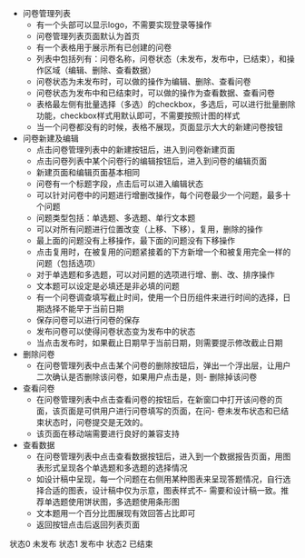 - 问卷管理列表
    - 有一个头部可以显示logo，不需要实现登录等操作
    - 问卷管理列表页面默认为首页
    - 有一个表格用于展示所有已创建的问卷
    - 列表中包括列有：问卷名称，问卷状态（未发布，发布中，已结束），和操作区域（编辑、删除、查看数据）
    - 问卷状态为未发布时，可以做的操作为编辑、删除、查看问卷
    - 问卷状态为发布中和已结束时，可以做的操作为查看数据、查看问卷
    - 表格最左侧有批量选择（多选）的checkbox，多选后，可以进行批量删除功能，checkbox样式用默认即可，不需要按照计图的样式
    - 当一个问卷都没有的时候，表格不展现，页面显示大大的新建问卷按钮
- 问卷新建及编辑
    - 点击问卷管理列表中的新建按钮后，进入到问卷新建页面
    - 点击问卷列表中某个问卷行的编辑按钮后，进入到问卷的编辑页面
    - 新建页面和编辑页面基本相同
    - 问卷有一个标题字段，点击后可以进入编辑状态
    - 可以针对问卷中的问题进行增删改操作，每个问卷最少一个问题，最多十个问题
    - 问题类型包括：单选题、多选题、单行文本题
    - 可以对所有问题进行位置改变（上移、下移），复用，删除的操作
    - 最上面的问题没有上移操作，最下面的问题没有下移操作
    - 点击复用时，在被复用的问题紧接着的下方新增一个和被复用完全一样的问题（包括选项）
    - 对于单选题和多选题，可以对问题的选项进行增、删、改、排序操作
    - 文本题可以设定是必填还是非必填的问题
    - 有一个问卷调查填写截止时间，使用一个日历组件来进行时间的选择，日期选择不能早于当前日期
    - 保存问卷可以进行问卷的保存
    - 发布问卷可以使得问卷状态变为发布中的状态
    - 当点击发布时，如果截止日期早于当前日期，则需要提示修改截止日期
- 删除问卷
    - 在问卷管理列表中点击某个问卷的删除按钮后，弹出一个浮出层，让用户二次确认是否删除该问卷，如果用户点击是，则- 删除掉该问卷
- 查看问卷
    - 在问卷管理列表中点击查看问卷的按钮后，在新窗口中打开该问卷的页面，该页面是可供用户进行问卷填写的页面，在问- 卷未发布状态和已结束状态时，问卷提交是无效的。
    - 该页面在移动端需要进行良好的兼容支持
- 查看数据
    - 在问卷管理列表中点击查看数据按钮后，进入到一个数据报告页面，用图表形式呈现各个单选题和多选题的选择情况
    - 如设计稿中呈现，每一个问题在右侧用某种图表来呈现答题情况，自行选择合适的图表，设计稿中仅为示意，图表样式不- 需要和设计稿一致。推荐单选题使用饼状图，多选题使用条形图
    - 文本题用一个百分比图展现有效回答占比即可
    - 返回按钮点击后返回列表页面


状态0  未发布
状态1  发布中
状态2  已结束